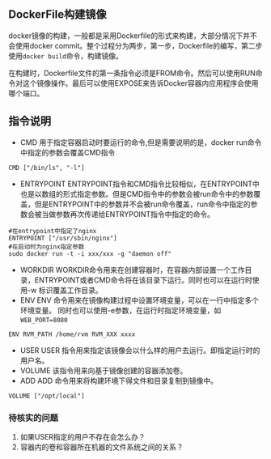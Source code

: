 ## DockerFile构建镜像

docker镜像的构建，一般都是采用Dockerfile的形式来构建，大部分情况下并不会使用docker commit。整个过程分为两步，第一步，Dockerfile的编写，第二步使用`docker build`命令，构建镜像。

在构建时，Dockerfile文件的第一条指令必须是FROM命令。然后可以使用RUN命令对这个镜像操作。最后可以使用EXPOSE来告诉Docker容器内应用程序会使用哪个端口。

## 指令说明

- CMD 用于指定容器启动时要运行的命令,但是需要说明的是，docker run命令中指定的参数会覆盖CMD指令
```
CMD ["/bin/ls", "-l"]
```
- ENTRYPOINT
ENTRYPOINT指令和CMD指令比较相似，在ENTRYPOINT中也是以数组的形式指定参数。但是CMD指令中的参数会被run命令中的参数覆盖，但是ENTRYPOINT中的参数并不会被run命令覆盖，run命令中指定的参数会被当做参数再次传递给ENTRYPOINT指令中指定的命令。
```
#在entrypoint中指定了nginx
ENTRYPOINT ["/usr/sbin/nginx"]
#在启动时为nginx指定参数
sudo docker run -t -i xxx/xxx -g "daemon off"
```
- WORKDIR
WORKDIR命令用来在创建容器时，在容器内部设置一个工作目录，ENTRYPOINT或者CMD命令将在该目录下运行。同时也可以在运行时使用-w 标识覆盖工作目录。
- ENV
ENV 命令用来在镜像构建过程中设置环境变量，可以在一行中指定多个环境变量。 同时也可以使用-e参数，在运行时指定环境变量，如`WEB_PORT=8080`
```
ENV RVM_PATH /home/rvm RVM_XXX xxxx
```
- USER
USER 指令用来指定该镜像会以什么样的用户去运行。即指定运行时的用户名。
- VOLUME
该指令用来向基于镜像创建的容器添加卷。
- ADD
ADD 命令用来将构建环境下得文件和目录复制到镜像中。
```
VOLUME ["/opt/local"]
```

### 待核实的问题

1. 如果USER指定的用户不存在会怎么办？
2. 容器内的卷和容器所在机器的文件系统之间的关系？